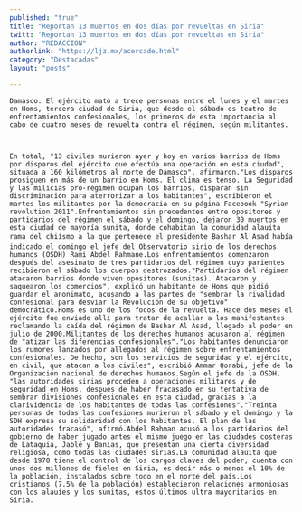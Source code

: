 ```yaml
---
published: "true"
title: "Reportan 13 muertos en dos días por revueltas en Siria"
twitt: "Reportan 13 muertos en dos días por revueltas en Siria"
author: "REDACCION"
authorlink: "https://ljz.mx/acercade.html"
category: "Destacadas"
layout: "posts"

---
```



  
    Damasco. El ejército mató a trece personas entre el lunes y el martes en Homs, tercera ciudad de Siria, que desde el sábado es teatro de enfrentamientos confesionales, los primeros de esta importancia al cabo de cuatro meses de revuelta contra el régimen, según militantes.
  
  
  
    En total, "13 civiles murieron ayer y hoy en varios barrios de Homs por disparos del ejército que efectúa una operación en esta ciudad", situada a 160 kilómetros al norte de Damasco", afirmaron."Los disparos prosiguen en más de un barrio en Homs. El clima es tenso. La Seguridad y las milicias pro-régimen ocupan los barrios, disparan sin discriminación para aterrorizar a los habitantes", escribieron el martes los militantes por la democracia en su página Facebook "Syrian revolution 2011".Enfrentamientos sin precedentes entre opositores y partidarios del régimen el sábado y el domingo, dejaron 30 muertos en esta ciudad de mayoría sunita, donde cohabitan la comunidad alauita rama del chiísmo a la que pertenece el presidente Bashar Al Asad había indicado el domingo el jefe del Observatorio sirio de los derechos humanos (OSDH) Rami Abdel Rahmane.Los enfrentamientos comenzaron después del asesinato de tres partidarios del régimen cuyo parientes recibieron el sábado los cuerpos destrozados."Partidarios del régimen atacaron barrios donde viven opositores (sunitas). Atacaron y saquearon los comercios", explicó un habitante de Homs que pidió guardar el anonimato, acusando a las partes de "sembrar la rivalidad confesional para desviar la Revolución de su objetivo" democrático.Homs es uno de los focos de la revuelta. Hace dos meses el ejército fue enviado allí para tratar de acallar a los manifestantes reclamando la caída del régimen de Bashar Al Asad, llegado al poder en julio de 2000.Militantes de los derechos humanos acusaron al régimen de "atizar las diferencias confesionales"."Los habitantes denunciaron los rumores lanzados por allegados al régimen sobre enfrentamientos confesionales. De hecho, son los servicios de seguridad y el ejército, en civil, que atacan a los civiles", escribió Ammar Qorabi, jefe de la Organización nacional de derechos humanos.Según el jefe de la OSDH, "las autoridades sirias proceden a operaciones militares y de seguridad en Homs, después de haber fracasado en su tentativa de sembrar divisiones confesionales en esta ciudad, gracias a la clarividencia de los habitantes de todas las confesiones"."Treinta personas de todas las confesiones murieron el sábado y el domingo y la SDH expresa su solidaridad con los habitantes. El plan de las autoridades fracasó", afirmó.Abdel Rahman acusó a los partidarios del gobierno de haber jugado antes el mismo juego en las ciudades costeras de Lataquia, Jablé y Banias, que presentan una cierta diversidad religiosa, como todas las ciudades sirias.La comunidad alauita que desde 1970 tiene el control de los cargos claves del poder, cuenta con unos dos millones de fieles en Siria, es decir más o menos el 10% de la población, instalados sobre todo en el norte del país.Los cristianos (7.5% de la población) establecieron relaciones armoniosas con los alauíes y los sunitas, estos últimos ultra mayoritarios en Siria.
  

